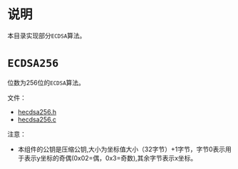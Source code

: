 # 说明

本目录实现部分`ECDSA`算法。

# `ECDSA256`

位数为256位的`ECDSA`算法。

文件：

- [hecdsa256.h](hecdsa256.h)
- [hecdsa256.c](hecdsa256.c)

注意：

- 本组件的公钥是压缩公钥,大小为坐标值大小（32字节）+1字节，字节0表示用于表示y坐标的奇偶(0x02=偶，0x3=奇数),其余字节表示x坐标。



